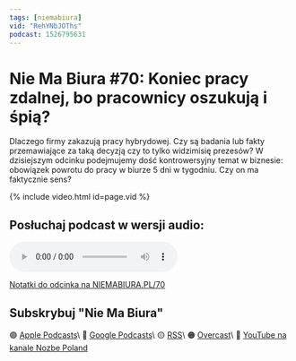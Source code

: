 ```yaml
---
tags: [niemabiura]
vid: "RehYNbJOThs"
podcast: 1526795631
---
```


# Nie Ma Biura #70: Koniec pracy zdalnej, bo pracownicy oszukują i śpią?

Dlaczego firmy zakazują pracy hybrydowej. Czy są badania lub fakty przemawiające za taką decyzją czy to tylko widzimisię prezesów? W dzisiejszym odcinku podejmujemy dość kontrowersyjny temat w biznesie: obowiązek powrotu do pracy w biurze 5 dni w tygodniu. Czy on ma faktycznie sens?

{% include video.html id=page.vid %}

<!--More-->

## Posłuchaj podcast w wersji audio:

<audio controls>
<source src="https://media.transistor.fm/70139ca0/a2cf4127.mp3" type="audio/mpeg">
</audio>



[Notatki do odcinka na NIEMABIURA.PL/70](https://niemabiura.pl/70)

## Subskrybuj "Nie Ma Biura"

🟣 [Apple Podcasts](https://podcasts.apple.com/pl/podcast/nie-ma-biura/id1526795631)\\
🔵 [Google Podcasts](https://podcasts.google.com/feed/aHR0cHM6Ly9mZWVkcy50cmFuc2lzdG9yLmZtL25pZW1hYml1cmE)\\
🟡 [RSS](https://nozbe.com/niemabiura.rss)\\
🟠 [Overcast](https://overcast.fm/itunes1526795631/nie-ma-biura)\\
🔴 [YouTube na kanale Nozbe Poland](https://youtube.com/NozbePoland)

<!--podcast: 1526795631-->

[n]: https://michael.gratis/nozbe_pl
[np]: https://michael.gratis/nozbepersonal_pl